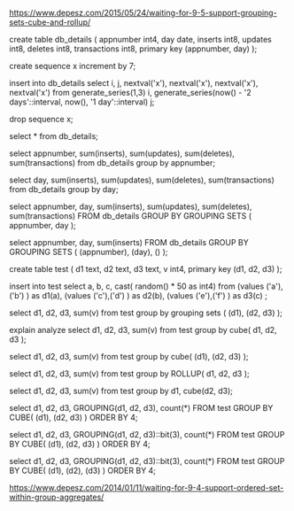 https://www.depesz.com/2015/05/24/waiting-for-9-5-support-grouping-sets-cube-and-rollup/

create table db_details (
    appnumber int4,
    day date,
    inserts int8,
    updates int8,
    deletes int8,
    transactions int8,
    primary key (appnumber, day)
);

create sequence x increment by 7;

insert into db_details
select
    i,
    j,
    nextval('x'),
    nextval('x'),
    nextval('x'),
    nextval('x')
from
    generate_series(1,3) i,
    generate_series(now() - '2 days'::interval, now(), '1 day'::interval) j;


drop sequence x;

select * from db_details;

select appnumber, sum(inserts), sum(updates), sum(deletes), sum(transactions)
from db_details
group by appnumber;

select day, sum(inserts), sum(updates), sum(deletes), sum(transactions)
from db_details
group by day;

select
    appnumber,
    day,
    sum(inserts),
    sum(updates),
    sum(deletes),
    sum(transactions)
FROM
    db_details
GROUP BY GROUPING SETS ( appnumber, day );


select
    appnumber,
    day,
    sum(inserts)
FROM
    db_details
GROUP BY GROUPING SETS ( (appnumber), (day), () );

create table test (
    d1 text,
    d2 text,
    d3 text,
    v int4,
    primary key (d1, d2, d3)
);

insert into test
select
    a, b, c,
    cast( random() * 50 as int4)
from
    (values ('a'),('b') ) as d1(a),
    (values ('c'),('d') ) as d2(b),
    (values ('e'),('f') ) as d3(c)
;

select
    d1, d2, d3,
    sum(v)
from
    test
group by grouping sets ( (d1), (d2, d3) );

explain analyze select
    d1, d2, d3,
    sum(v)
from
    test
group by cube( d1, d2, d3 );

select
    d1, d2, d3,
    sum(v)
from
    test
group by cube( (d1), (d2, d3) );


select
    d1, d2, d3,
    sum(v)
from
    test
group by ROLLUP( d1, d2, d3 );


select
    d1, d2, d3,
    sum(v)
from
    test
group by d1, cube(d2, d3);

select
    d1, d2, d3, GROUPING(d1, d2, d3), count(*)
FROM
    test
GROUP BY
    CUBE( (d1), (d2, d3) )
ORDER BY 4;

select
    d1, d2, d3, GROUPING(d1, d2, d3)::bit(3), count(*)
FROM
    test
GROUP BY
    CUBE( (d1), (d2, d3) )
ORDER BY 4;

select
    d1, d2, d3, GROUPING(d1, d2, d3)::bit(3), count(*)
FROM
    test
GROUP BY
    CUBE( (d1), (d2), (d3) )
ORDER BY 4;


https://www.depesz.com/2014/01/11/waiting-for-9-4-support-ordered-set-within-group-aggregates/

